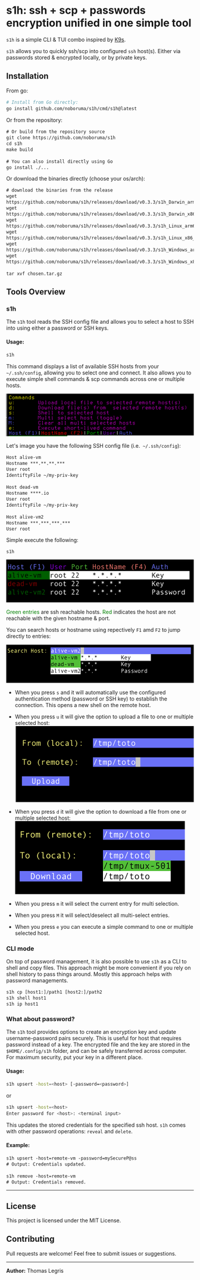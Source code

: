 # s1h: ssh + scp + passwords encryption unified in one simple tool

`s1h` is a simple CLI & TUI combo inspired by [K9s](https://github.com/derailed/k9s).

`s1h` allows you to quickly ssh/scp into configured `ssh` host(s). Either via passwords stored & encrypted locally, or by private keys.

## Installation

From go:
```sh
# Install from Go directly:
go install github.com/noboruma/s1h/cmd/s1h@latest

```
Or from the repository:
```
# Or build from the repository source
git clone https://github.com/noboruma/s1h
cd s1h
make build

# You can also install directly using Go
go install ./...
```

Or download the binaries directly (choose your os/arch):

```
# download the binaries from the release
wget https://github.com/noboruma/s1h/releases/download/v0.3.3/s1h_Darwin_arm64.tar.gz
wget https://github.com/noboruma/s1h/releases/download/v0.3.3/s1h_Darwin_x86_64.tar.gz
wget https://github.com/noboruma/s1h/releases/download/v0.3.3/s1h_Linux_arm64.tar.gz
wget https://github.com/noboruma/s1h/releases/download/v0.3.3/s1h_Linux_x86_64.tar.gz
wget https://github.com/noboruma/s1h/releases/download/v0.3.3/s1h_Windows_arm64.zip
wget https://github.com/noboruma/s1h/releases/download/v0.3.3/s1h_Windows_x86_64.zip

tar xvf chosen.tar.gz
```

## Tools Overview

### s1h

The `s1h` tool reads the SSH config file and allows you to select a host to SSH into using either a password or SSH keys.

#### Usage:

```sh
s1h
```
This command displays a list of available SSH hosts from your `~/.ssh/config`, allowing you to select one and connect. It also allows you to execute simple shell commands & scp commands across one or multiple hosts.

![main header](.github/assets/header.png)

Let's image you have the following SSH config file (i.e.` ~/.ssh/config`):
```
Host alive-vm
Hostname ***.**.**.***
User root
IdentiftyFile ~/my-priv-key

Host dead-vm
Hostname ****.io
User root
IdentiftyFile ~/my-priv-key

Host alive-vm2
Hostname ***.***.***.***
User root
```
Simple execute the following:
```
s1h
```
![main output](.github/assets/main.png)

<span style="color:green">Green entries</span> are ssh reachable hosts. <span style="color:green">Red</span> indicates the host are not reachable with the given hostname & port.

You can search hosts or hostname using repectively `F1` amd `F2` to jump directly to entries:

![main output](.github/assets/search.png)

- When you press `s` and it will automatically use the configured authentication method (password or SSH key) to establish the connection. This opens a new shell on the remote host.

- When you press `u` it will give the option to upload a file to one or multiple selected host:
![main output](.github/assets/upload.png)

- When you press `d` it will give the option to download a file from one or multiple selected host:
![main output](.github/assets/download.png)

- When you press `m` it will select the current entry for multi selection.

- When you press `M` it will select/deselect all multi-select entries.

- When you press `e` you can execute a simple command to one or multiple selected host.

### CLI mode

On top of password management, it is also possible to use `s1h` as a CLI to shell and copy files.
This approach might be more convenient if you rely on shell history to pass things around.
Mostly this approach helps with password managements.
```
s1h cp [host1:]/path1 [host2:]/path2
s1h shell host1
s1h ip host1
```

### What about password?

The `s1h` tool provides options to create an encryption key and update username-password pairs securely. This is useful for host that requires password instead of a key.
The encrypted file and the key are stored in the `$HOME/.config/s1h` folder, and can be safely transferred across computer. For maximum security, put your key in a different place.

#### Usage:

```sh
s1h upsert -host=<host> [-password=<password>]
```
or
```sh
s1h upsert -host=<host>
Enter password for <host>: <terminal input>
```
This updates the stored credentials for the specified ssh host.
`s1h` comes with other password operations: `reveal` and `delete`.

#### Example:

```
s1h upsert -host=remote-vm -password=mySecureP@ss
# Output: Credentials updated.

s1h remove -host=remote-vm
# Output: Credentials removed.
```

---

## License

This project is licensed under the MIT License.

## Contributing

Pull requests are welcome! Feel free to submit issues or suggestions.

---

**Author:** Thomas Legris

